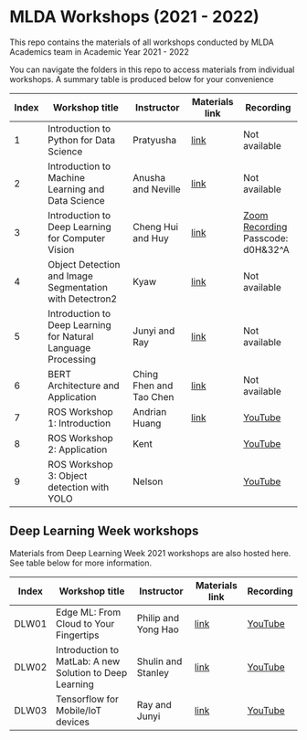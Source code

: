 # MLDA Workshops (2021 - 2022)

This repo contains the materials of all workshops conducted by MLDA Academics team in Academic Year 2021 - 2022

You can navigate the folders in this repo to access materials from individual workshops. A summary table is produced below for your convenience

Index | Workshop title | Instructor | Materials link | Recording
------|----------------|------------|----------------|----------
1 | Introduction to Python for Data Science | Pratyusha | [link](1.%20Python%20for%20DS) | Not available
2 | Introduction to Machine Learning and Data Science | Anusha and Neville | [link](2.%20Intro%20to%20ML%20and%20DS) | Not available
3 | Introduction to Deep Learning for Computer Vision | Cheng Hui and Huy | [link](3.%20Intro%20to%20CV) | [Zoom Recording](https://ntu-sg.zoom.us/rec/share/mTtfHT_AYUs-0f38okesi8sRmtkGzNcJn0jtxnCJIUe5KMqiIMLOXr8C5Sd0jCCT.zyDdLVYaPqJED-8M)<br />Passcode: d0H&32^A
4 | Object Detection and Image Segmentation with Detectron2 | Kyaw | [link](4.%20Detectron2) | Not available
5 | Introduction to Deep Learning for Natural Language Processing | Junyi and Ray | [link](5.%20Intro%20to%20NLP) | Not available
6 | BERT Architecture and Application | Ching Fhen and Tao Chen | [link](6.%20BERT) | Not available
7 | ROS Workshop 1: Introduction | Andrian Huang | [link](7.%20ROS%20Workshop%201) | [YouTube](https://youtu.be/c8hctu196mI)
8 | ROS Workshop 2: Application | Kent | | [YouTube](https://www.youtube.com/watch?v=FCLR_dICyRI)
9 | ROS Workshop 3: Object detection with YOLO | Nelson | | [YouTube](https://www.youtube.com/watch?v=RvQ2g8rb6aw)

## Deep Learning Week workshops

Materials from Deep Learning Week 2021 workshops are also hosted here. See table below for more information.

Index | Workshop title | Instructor | Materials link | Recording
------|----------------|------------|----------------|----------
DLW01 | Edge ML: From Cloud to Your Fingertips | Philip and Yong Hao | [link](DLW01.%20Edge%20ML) | [YouTube](https://www.youtube.com/watch?v=4-dap834HGg)
DLW02 | Introduction to MatLab: A new Solution to Deep Learning | Shulin and Stanley | [link](DLW02.%20Matlab) | [YouTube](https://www.youtube.com/watch?v=ll-jeIOQ8xk)
DLW03 | Tensorflow for Mobile/IoT devices | Ray and Junyi | [link](DLW03.%20TF%20Mobile) | [YouTube](https://www.youtube.com/watch?v=BpqLM_Imo-M)
